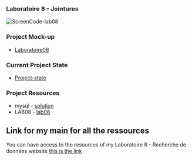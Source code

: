 ### Laboratoire 8 - Jointures

![ScreenCode-lab08]()
 
### Project Mock-up 
 
* [Laboratoire08](https://ord15990.gitlab.io/notes-de-cours/module-8/laboratoire-join) 
### Current Project State 
 
* [Project-state](https://github.com/MiguelJerome/mysqlLab08/issues) 
 
### Project Resources 
* mysql
        - [solution](laboratoire-8-solution.e416bb0a.sql)
* LAB08
        - [lab08](mysqlLab08.sql)        
 
  
## Link for my main for all the ressources
  
You can have access to the resources of my Laboratoire 8 - Recherche de données website [this is the 
link](https://github.com/MiguelJerome/mysqlLab08) 